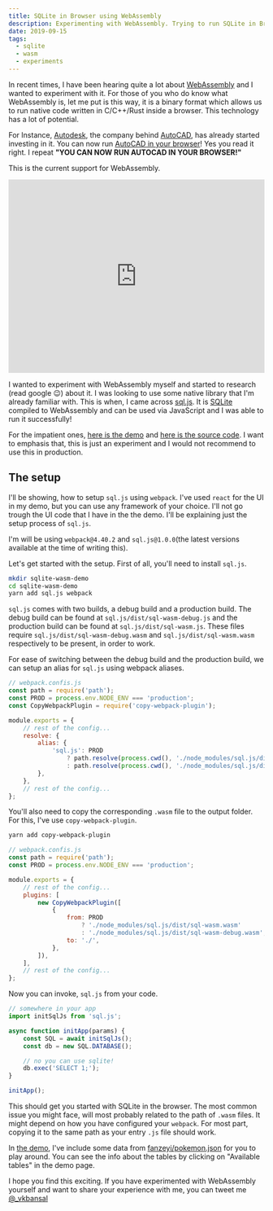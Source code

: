```yaml
---
title: SQLite in Browser using WebAssembly
description: Experimenting with WebAssembly. Trying to run SQLite in Browser.
date: 2019-09-15
tags:
  - sqlite
  - wasm
  - experiments
---
```


In recent times, I have been hearing quite a lot about [WebAssembly](https://webassembly.org/) and I wanted to experiment with it. For those of you who do know what WebAssembly is, let me put is this way, it is a binary format which allows us to run native code written in C/C++/Rust inside a browser. This technology has a lot of potential.

For Instance, [Autodesk](https://en.wikipedia.org/wiki/Autodesk), the company behind [AutoCAD](https://en.wikipedia.org/wiki/AutoCAD),
has already started investing in it. You can now run [AutoCAD in your browser](https://web.autocad.com/)!
Yes you read it right. I repeat **"YOU CAN NOW RUN AUTOCAD IN YOUR BROWSER!"**

This is the current support for WebAssembly.

<iframe
	src="https://caniuse.bitsofco.de/embed/index.html?feat=wasm&amp;periods=future_1,current,past_1,past_2&amp;accessible-colours=false"
	frameborder="0"
	width="100%"
	height="380px"
	kwframeid="9"
	sandbox="allow-scripts"
></iframe>

I wanted to experiment with WebAssembly myself and started to research (read google 😉) about it.
I was looking to use some native library that I'm already familiar with. This is when, I came across [sql.js](https://github.com/kripken/sql.js/).
It is [SQLite](https://www.sqlite.org/index.html) compiled to WebAssembly and can be used via JavaScript
and I was able to run it successfully!

For the impatient ones, [here is the demo](https://vkbansal.github.io/sqlite-wasm-demo/) and [here is the source code](https://github.com/vkbansal/sqlite-wasm-demo).
I want to emphasis that, this is just an experiment and I would not recommend to use this in production.

## The setup

I'll be showing, how to setup `sql.js` using `webpack`. I've used `react` for the UI in my demo, but you
can use any framework of your choice. I'll not go trough the UI code that I have in the the demo.
I'll be explaining just the setup process of `sql.js`.

I'm will be using `webpack@4.40.2` and `sql.js@1.0.0`(the latest versions available at the time of writing this).

Let's get started with the setup. First of all, you'll need to install `sql.js`.

```bash
mkdir sqlite-wasm-demo
cd sqlite-wasm-demo
yarn add sql.js webpack
```

`sql.js` comes with two builds, a debug build and a production build. The debug build can be found
at `sql.js/dist/sql-wasm-debug.js` and the production build can be found at `sql.js/dist/sql-wasm.js`.
These files require `sql.js/dist/sql-wasm-debug.wasm` and `sql.js/dist/sql-wasm.wasm` respectively
to be present, in order to work.

For ease of switching between the debug build and the production build, we can setup an alias for `sql.js`
using webpack aliases.

```js
// webpack.confis.js
const path = require('path');
const PROD = process.env.NODE_ENV === 'production';
const CopyWebpackPlugin = require('copy-webpack-plugin');

module.exports = {
	// rest of the config...
	resolve: {
		alias: {
			'sql.js': PROD
				? path.resolve(process.cwd(), './node_modules/sql.js/dist/sql-wasm.js')
				: path.resolve(process.cwd(), './node_modules/sql.js/dist/sql-wasm-debug.js'),
		},
	},
	// rest of the config...
};
```

You'll also need to copy the corresponding `.wasm` file to the output folder. For this, I've use `copy-webpack-plugin`.

```bash
yarn add copy-webpack-plugin
```

```js
// webpack.confis.js
const path = require('path');
const PROD = process.env.NODE_ENV === 'production';

module.exports = {
	// rest of the config...
	plugins: [
		new CopyWebpackPlugin([
			{
				from: PROD
					? './node_modules/sql.js/dist/sql-wasm.wasm'
					: './node_modules/sql.js/dist/sql-wasm-debug.wasm',
				to: './',
			},
		]),
	],
	// rest of the config...
};
```

Now you can invoke, `sql.js` from your code.

```js
// somewhere in your app
import initSqlJs from 'sql.js';

async function initApp(params) {
	const SQL = await initSqlJs();
	const db = new SQL.DATABASE();

	// no you can use sqlite!
	db.exec('SELECT 1;');
}

initApp();
```

This should get you started with SQLite in the browser. The most common issue you might face, will most probably
related to the path of `.wasm` files. It might depend on how you have configured your `webpack`. For most part,
copying it to the same path as your entry `.js` file should work.

In [the demo](https://vkbansal.me/sqlite-wasm-demo/), I've include some data from [fanzeyi/pokemon.json](https://github.com/fanzeyi/pokemon.json)
for you to play around. You can see the info about the tables by clicking on "Available tables" in the demo page.

I hope you find this exciting. If you have experimented with WebAssembly yourself and want to share your experience with me,
you can tweet me [@\_vkbansal](https://twitter.com/_vkbansal)
